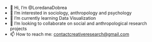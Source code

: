 - 👋 Hi, I’m @LoredanaDobrea
- 👀 I’m interested in sociology, anthropology and psychology
- 🌱 I’m currently learning Data Visualization
- 💞️ I’m looking to collaborate on social and anthropological research projects
- 📫 How to reach me: contactcreativeresearch@gmail.com

<!---
LoredanaDobrea/LoredanaDobrea is a ✨ special ✨ repository because its `README.md` (this file) appears on your GitHub profile.
You can click the Preview link to take a look at your changes.
--->
